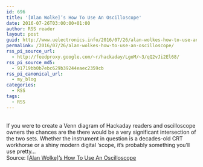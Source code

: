 ```yaml
---
id: 696
title: '[Alan Wolke]’s How To Use An Oscilloscope'
date: 2016-07-26T03:00:00+01:00
author: RSS reader
layout: post
guid: http://www.uelectronics.info/2016/07/26/alan-wolkes-how-to-use-an-oscilloscope/
permalink: /2016/07/26/alan-wolkes-how-to-use-an-oscilloscope/
rss_pi_source_url:
  - http://feedproxy.google.com/~r/hackaday/LgoM/~3/qQ2vJi2El68/
rss_pi_source_md5:
  - 91719bb0b7ebc629b39244eaec2359cb
rss_pi_canonical_url:
  - my_blog
categories:
  - RSS
tags:
  - RSS
---
```

&#013;  
If you were to create a Venn diagram of Hackaday readers and oscilloscope owners the chances are the there would be a very significant intersection of the two sets. Whether the instrument in question is a decades-old CRT workhorse or a shiny modern digital ‘scope, it’s probably something you’ll use pretty…&#013;  
Source: <a href="http://feedproxy.google.com/~r/hackaday/LgoM/~3/qQ2vJi2El68/" target="_blank">[Alan Wolke]’s How To Use An Oscilloscope</a>